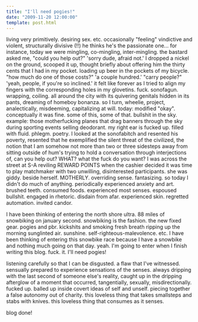 ```yaml
---
title: "I'll need pogies!"
date: "2009-11-20 12:00:00"
template: post.html
---
```


living very primitively. desiring sex. etc. occasionally "feeling" vindictive and violent, structurally divisive (!!) he thinks he's the passionate one... for instance, today we were mingling, co-mingling, inter-mingling. the bastard asked me, "could you help out?" 'sorry dude, afraid not.' I dropped a nickel on the ground, scooped it up, thought briefly about offering him the thirty cents that I had in my pocket. loading up beer in the pockets of my bicycle. "how much do one of those costs?" 'a couple hundred.' "carry people?" 'yeah, people, if you're so inclined.' it felt like forever as I tried to align my fingers with the corresponding holes in my glovetins. fuck. sonofagun. wrapping, coiling. all around the city with its quivering genitals hidden in its pants, dreaming of homeboy bonanza. so I turn, wheelie, project, analectically, misdeeming, capitalizing at will. today: modified "okay". conceptually it was fine. some of this, some of that. bullshit in the sky. example: those motherfucking planes that drag banners through the sky during sporting events selling deodorant. my right ear is fucked up. filled with fluid. phlegm. poetry. I looked at the sonofabitch and resented his poverty, resented that he exemplified the silent threat of the civilized, the notion that I am somehow not more than two or three sidesteps away from sitting outside of hum's trying to hold a conversation through interjections of, can you help out? WHAT? what the fuck do you want? I was across the street at S-A reviling REWARD POINTS when the cashier decided it was time to play matchmaker with two unwilling, disinterested participants. she was giddy. beside herself. MOTHERLY. overriding sense. fantasizing. so today I didn't do much of anything. periodically experienced anxiety and art. brushed teeth. consumed foods. experienced most senses. espoused bullshit. engaged in rhetoric. disdain from afar. experienced skin. regretted automation. invited candor.

I have been thinking of entering the north shore ultra. 88 miles of snowbiking on january second. snowbiking is the fashion. the new fixed gear. pogies and pbr. kickshits and smoking fresh breath ripping up the morning sunglinted air. sunshine. self-righteous-malevolence. etc. I have been thinking of entering this snowbike race because I have a snowbike and nothing much going on that day. yeah. I'm going to enter when I finish writing this blog. fuck. it. I'll need pogies!

listening carefully so that I can be disgusted. a flaw that I've witnessed. sensually prepared to experience sensations of the senses. always dripping with the last second of someone else's reality, caught up in the dripping afterglow of a moment that occurred, tangentially, sexually, misdirectionally. fucked up. balled up inside covert ideas of self and unself. piecing together a false autonomy out of charity. this loveless thing that takes smallsteps and stabs with knives. this loveless thing that consumes as it senses.

blog done!